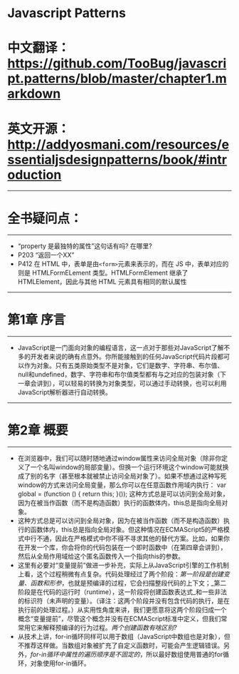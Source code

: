 # Javascript Patterns
# 中文翻译：https://github.com/TooBug/javascript.patterns/blob/master/chapter1.markdown
# 英文开源：http://addyosmani.com/resources/essentialjsdesignpatterns/book/#introduction

----
# 全书疑问点：
----
 - “property 是最独特的属性”这句话有吗? 在哪里?
 - P203 “返回一个XX”
 - P412 在 HTML 中，表单是由`<form>`元素来表示的，而在 JS 中，表单对应的则是 HTMLFormELement 类型。HTMLFormElement 继承了 HTMLElement，因此与其他 HTML 元素具有相同的默认属性

----
# 第1章 序言
----
- JavaScript是一门面向对象的编程语言，这一点对于那些对JavaScript了解不多的开发者来说的确有点意外。你所能接触到的任何JavaScript代码片段都可以作为对象。只有五类原始类型不是对象，它们是数字、字符串、布尔值、null和undefined，数字、字符串和布尔值类型都有与之对应的包装对象（下一章会讲到），可以轻易的转换为对象类型，可以通过手动转换，也可以利用JavaScript解析器进行自动转换。

----
# 第2章 概要
----
- 在浏览器中，我们可以随时随地通过window属性来访问全局对象（除非你定义了一个名叫window的局部变量）。但换一个运行环境这个window可能就换成了别的名字（甚至根本就被禁止访问全局对象了）。如果不想通过这种写死window的方式来访问全局变量，那么你可以在任意函数作用域内执行：
var global = (function () {
    return this;
}());
这种方式总是可以访问到全局对象，因为在被当作函数（而不是构造函数）执行的函数体内，this总是指向全局对象。
- 这种方式总是可以访问到全局对象，因为在被当作函数（而不是构造函数）执行的函数体内，this总是指向全局对象。但这种情况在ECMAScript5的严格模式中行不通，因此在严格模式中你不得不寻求其他的替代方案。比如，如果你在开发一个库，你会将你的代码包装在一个即时函数中（在第四章会讲到），然后从全局作用域给这个匿名函数传入一个指向this的参数。
- 这里有必要对“变量提前”做进一步补充，实际上从JavaScript引擎的工作机制上看，这个过程稍微有点复杂。代码处理经过了两个阶段：_第一阶段是创建变量、函数和形参_，也就是预编译的过程，它会扫描整段代码的上下文；_第二阶段是在代码的运行时（runtime），这一阶段将创建函数表达式_和一些非法的标识符（未声明的变量）。（译注：这两个阶段并没有包含代码的执行，是在执行前的处理过程。）从实用性角度来讲，我们更愿意将这两个阶段归成一个概念“变量提前”，尽管这个概念并没有在ECMAScript标准中定义，但我们常常用它来解释预编译的行为过程。_两个创建函数有啥区别?_
- 从技术上讲，for-in循环同样可以用于数组（JavaScript中数组也是对象），但不推荐这样做。当数组对象被扩充了自定义函数时，可能会产生逻辑错误。另外，_for-in循环中属性的遍历顺序是不固定的_，所以最好数组使用普通的for循环，对象使用for-in循环。
